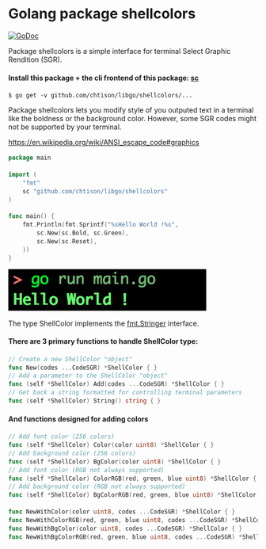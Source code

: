 # Golang package shellcolors

[![GoDoc](https://godoc.org/github.com/chtison/libgo/shellcolors?status.svg)](https://godoc.org/github.com/chtison/libgo/shellcolors)

Package shellcolors is a simple interface for terminal Select Graphic Rendition (SGR).

#### Install this package + the cli frontend of this package: [sc](cmd/sc)
```
$ go get -v github.com/chtison/libgo/shellcolors/...
```

Package shellcolors lets you modify style of you outputed text in a terminal
like the boldness or the background color.
However, some SGR codes might not be supported by your terminal.

https://en.wikipedia.org/wiki/ANSI_escape_code#graphics

```go
package main

import (
	"fmt"
	sc "github.com/chtison/libgo/shellcolors"
)

func main() {
	fmt.Println(fmt.Sprintf("%sHello World !%s",
		sc.New(sc.Bold, sc.Green),
		sc.New(sc.Reset),
	))
}
```
![output](output.png)

The type ShellColor implements the [fmt.Stringer](https://golang.org/pkg/fmt/#Stringer) interface.

#### There are 3 primary functions to handle ShellColor type:

```go
// Create a new ShellColor "object"
func New(codes ...CodeSGR) *ShellColor { }
// Add a parameter to the ShellColor "object"
func (self *ShellColor) Add(codes ...CodeSGR) *ShellColor { }
// Get back a string formatted for controlling terminal parameters
func (self *ShellColor) String() string { }
```

#### And functions designed for adding colors
```go
// Add font color (256 colors)
func (self *ShellColor) Color(color uint8) *ShellColor { }
// Add background color (256 colors)
func (self *ShellColor) BgColor(color uint8) *ShellColor { }
// Add font color (RGB not always supported)
func (self *ShellColor) ColorRGB(red, green, blue uint8) *ShellColor { }
// Add background color (RGB not always supported)
func (self *ShellColor) BgColorRGB(red, green, blue uint8) *ShellColor { }

func NewWithColor(color uint8, codes ...CodeSGR) *ShellColor { }
func NewWithColorRGB(red, green, blue uint8, codes ...CodeSGR) *ShellColor { }
func NewWithBgColor(color uint8, codes ...CodeSGR) *ShellColor { }
func NewWithBgColorRGB(red, green, blue uint8, codes ...CodeSGR) *ShellColor { }
```
